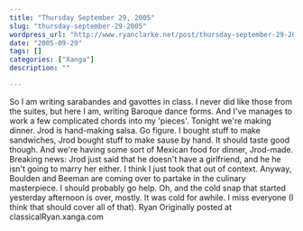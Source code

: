 ```yaml
---
title: "Thursday September 29, 2005"
slug: "thursday-september-29-2005"
wordpress_url: "http://www.ryanclarke.net/post/thursday-september-29-2005/"
date: "2005-09-29"
tags: []
categories: ["Xanga"]
description: ""

---
```


So I am writing sarabandes and gavottes in class. I never did like those from the suites, but here I am, writing Baroque dance forms. And I've manages to work a few complicated chords into my 'pieces'.
 Tonight we're making dinner. Jrod is hand-making salsa. Go figure. I bought stuff to make sandwiches, Jrod bought stuff to make sause by hand. It should taste good though. And we're having some sort of Mexican food for dinner, Jrod-made. Breaking news: Jrod just said that he doesn't have a girlfriend, and he he isn't going to marry her either. I think I just took that out of context. Anyway, Boulden and Beeman are coming over to partake in the culinary masterpiece. I should probably go help.
 Oh, and the cold snap that started yesterday afternoon is over, mostly. It was cold for awhile.
 I miss everyone (I think that should cover all of that).
 Ryan
Originally posted at classicalRyan.xanga.com
